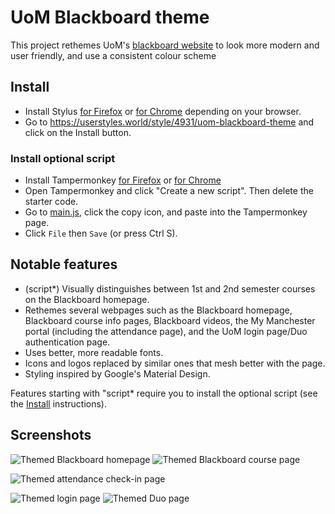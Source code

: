 # UoM Blackboard theme

This project rethemes UoM's [blackboard website](https://online.manchester.ac.uk/) to look more modern and user friendly, and use a consistent colour scheme

## Install

- Install Stylus [for Firefox](https://addons.mozilla.org/en-GB/firefox/addon/styl-us/) or [for Chrome](https://chrome.google.com/webstore/detail/stylus/clngdbkpkpeebahjckkjfobafhncgmne) depending on your browser.
- Go to https://userstyles.world/style/4931/uom-blackboard-theme and click on the Install button.

### Install optional script

- Install Tampermonkey [for Firefox](https://addons.mozilla.org/en-GB/firefox/addon/tampermonkey/) or [for Chrome](https://chrome.google.com/webstore/detail/tampermonkey/dhdgffkkebhmkfjojejmpbldmpobfkfo)
- Open Tampermonkey and click "Create a new script". Then delete the starter code.
- Go to [main.js](https://github.com/adil192/BlackboardTheme/blob/main/scripts/main.js), click the copy icon, and paste into the Tampermonkey page.
- Click `File` then `Save` (or press Ctrl S).

## Notable features

- (script*) Visually distinguishes between 1st and 2nd semester courses on the Blackboard homepage.
- Rethemes several webpages such as the Blackboard homepage, Blackboard course info pages, Blackboard videos, the My Manchester portal (including the attendance page), and the UoM login page/Duo authentication page.
- Uses better, more readable fonts.
- Icons and logos replaced by similar ones that mesh better with the page.
- Styling inspired by Google's Material Design.

Features starting with "script* require you to install the optional script (see the [Install](https://github.com/adil192/BlackboardTheme#install) instructions).

## Screenshots

![Themed Blackboard homepage](https://user-images.githubusercontent.com/21128619/227408160-7735dcaa-0d38-48f5-8119-c6bd173dea01.png)
![Themed Blackboard course page](https://user-images.githubusercontent.com/21128619/227395623-d55703d5-033a-40bc-b84d-0ef31f2bcbf8.png)

![Themed attendance check-in page](https://user-images.githubusercontent.com/21128619/227402767-dc16842c-a4db-408c-96cc-0b0604e3b4a4.png)

![Themed login page](https://user-images.githubusercontent.com/21128619/227400807-22f27f45-a7b7-479e-a5d6-2bbf80a5435b.png)
![Themed Duo page](https://user-images.githubusercontent.com/21128619/227402147-2c82fce1-3af0-46be-ad62-411f22e5d56a.png)

